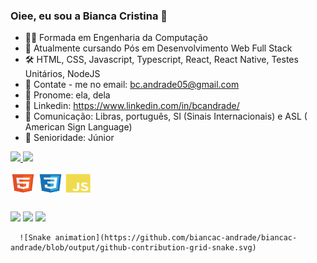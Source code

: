 ###  Oiee, eu sou a  Bianca Cristina 👋 

- 👨‍🎓 Formada em Engenharia da Computação
- 📕 Atualmente cursando Pós em Desenvolvimento Web Full Stack
- 🛠 HTML, CSS, Javascript, Typescript, React, React Native, Testes Unitários, NodeJS
- 📧 Contate - me no email: bc.andrade05@gmail.com
- 🌈 Pronome: ela, dela
- 🧾 Linkedin: https://www.linkedin.com/in/bcandrade/
- 💬 Comunicação: Libras, português, SI (Sinais Internacionais) e ASL ( American Sign Language)
- 👔 Senioridade: Júnior

<!-- <div>
    <a href="https://github.com/biancac-andrade">
    <img height="180cm" src="https://github-readme-stats.vercel.app/api?username=biancac-andrade&show_icons=true&theme=radical)" />
</div> -->
  
<div>
    <a href="https://github.com/biancac-andrade">
        <img height="180cm"
            src="https://github-readme-stats.vercel.app/api?username=biancac-andrade&show_icons=true&theme=dracula&include_all_commit-true&count_private=true" />
        <img height="180cm"
            src="https://github-readme-stats.vercel.app/api/top-langs/?username=biancac-andrade&layout=compact&langs_count=16&theme=dracula" />
</div>



<div style="display: inline-block;"><br>
    <img align="center" alt="Js" height="30" width="40"
        src="https://raw.githubusercontent.com/devicons/devicon/master/icons/html5/html5-original.svg">
    <img align="center" alt="Js" height="30" width="40"
        src="https://raw.githubusercontent.com/devicons/devicon/master/icons/css3/css3-original.svg">
    <img align="center" alt="Js" height="30" width="40"
        src="https://raw.githubusercontent.com/devicons/devicon/master/icons/javascript/javascript-plain.svg">

</div>
  
  ##
  <div>
    <a href="https://www.linkedin.com/in/bcandrade/" target="_blank"><img src="https://img.shields.io/badge/LinkedIn-0077B5?style=for-the-badge&logo=linkedin&logoColor=white" target="_blank" ></a>
    <a href="mailto:bc.andrade05@gmail.com" target="_blank"><img src="https://img.shields.io/badge/Gmail-D14836?style=for-the-badge&logo=gmail&logoColor=white" target="_blank"></a>
    <a href="https://wa.me/5519981944880" target="_blank"><img src="https://img.shields.io/badge/WhatsApp-25D366?style=for-the-badge&logo=whatsapp&logoColor=white" target="_blank"></a>
      
      ![Snake animation](https://github.com/biancac-andrade/biancac-andrade/blob/output/github-contribution-grid-snake.svg)
      
</div>
    
   
    
    
  
<!---
biancac-andrade/biancac-andrade is a ✨ special ✨ repository because its `README.md` (this file) appears on your GitHub profile.
You can click the Preview link to take a look at your changes.
--->
